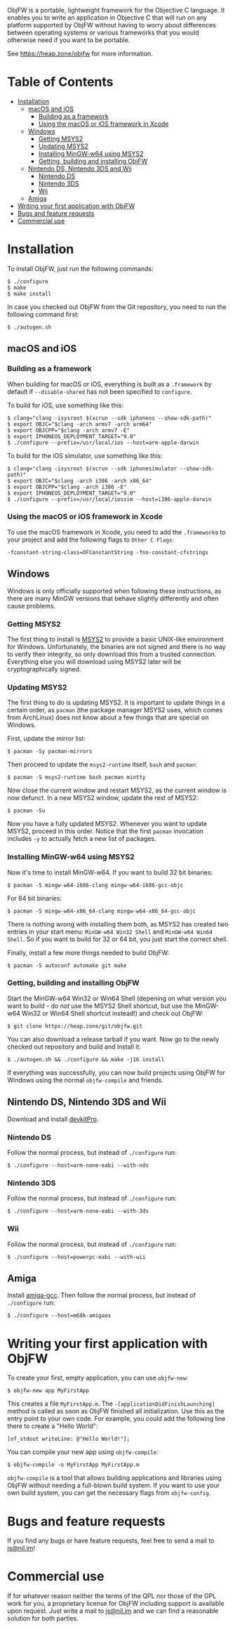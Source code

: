 ObjFW is a portable, lightweight framework for the Objective C language. It
enables you to write an application in Objective C that will run on any
platform supported by ObjFW without having to worry about differences between
operating systems or various frameworks that you would otherwise need if you
want to be portable.

See https://heap.zone/objfw for more information.


Table of Contents
=================

 * [Installation](#installation)
   * [macOS and iOS](#macos-and-ios)
     * [Building as a framework](#building-as-a-framework)
     * [Using the macOS or iOS framework in Xcode](#using-the-macos-or-ios-framework-in-xcode)
   * [Windows](#windows)
     * [Getting MSYS2](#getting-msys2)
     * [Updating MSYS2](#updating-msys2)
     * [Installing MinGW-w64 using MSYS2](#installing-mingw-w64-using-msys2)
     * [Getting, building and installing ObjFW](#getting-building-and-installing-objfw)
   * [Nintendo DS, Nintendo 3DS and Wii](#nintendo-ds-nintendo-3ds-and-wii)
     * [Nintendo DS](#nintendo-ds)
     * [Nintendo 3DS](#nintendo-3ds)
     * [Wii](#wii)
   * [Amiga](#amiga)
 * [Writing your first application with ObjFW](#writing-your-first-application-with-objfw)
 * [Bugs and feature requests](#bugs-and-feature-requests)
 * [Commercial use](#commercial-use)


Installation
============

  To install ObjFW, just run the following commands:

    $ ./configure
    $ make
    $ make install

  In case you checked out ObjFW from the Git repository, you need to run the
  following command first:

    $ ./autogen.sh

macOS and iOS
-------------

### Building as a framework

  When building for macOS or iOS, everything is built as a `.framework` by
  default if `--disable-shared` has not been specified to `configure`.

  To build for iOS, use something like this:

    $ clang="clang -isysroot $(xcrun --sdk iphoneos --show-sdk-path)"
    $ export OBJC="$clang -arch armv7 -arch arm64"
    $ export OBJCPP="$clang -arch armv7 -E"
    $ export IPHONEOS_DEPLOYMENT_TARGET="9.0"
    $ ./configure --prefix=/usr/local/ios --host=arm-apple-darwin

  To build for the iOS simulator, use something like this:

    $ clang="clang -isysroot $(xcrun --sdk iphonesimulator --show-sdk-path)"
    $ export OBJC="$clang -arch i386 -arch x86_64"
    $ export OBJCPP="$clang -arch i386 -E"
    $ export IPHONEOS_DEPLOYMENT_TARGET="9.0"
    $ ./configure --prefix=/usr/local/iossim --host=i386-apple-darwin

### Using the macOS or iOS framework in Xcode

  To use the macOS framework in Xcode, you need to add the `.framework`s to
  your project and add the following flags to `Other C Flags`:

    -fconstant-string-class=OFConstantString -fno-constant-cfstrings

Windows
-------

  Windows is only officially supported when following these instructions, as
  there are many MinGW versions that behave slightly differently and often
  cause problems.

### Getting MSYS2

  The first thing to install is [MSYS2](https://www.msys2.org) to provide a
  basic UNIX-like environment for Windows. Unfortunately, the binaries are not
  signed and there is no way to verify their integrity, so only download this
  from a trusted connection. Everything else you will download using MSYS2
  later will be cryptographically signed.

### Updating MSYS2

  The first thing to do is updating MSYS2. It is important to update things in
  a certain order, as `pacman` (the package manager MSYS2 uses, which comes
  from ArchLinux) does not know about a few things that are special on Windows.

  First, update the mirror list:

    $ pacman -Sy pacman-mirrors

  Then proceed to update the `msys2-runtime` itself, `bash` and `pacman`:

    $ pacman -S msys2-runtime bash pacman mintty

  Now close the current window and restart MSYS2, as the current window is now
  defunct. In a new MSYS2 window, update the rest of MSYS2:

    $ pacman -Su

  Now you have a fully updated MSYS2. Whenever you want to update MSYS2,
  proceed in this order. Notice that the first `pacman` invocation includes
  `-y` to actually fetch a new list of packages.

### Installing MinGW-w64 using MSYS2

  Now it's time to install MinGW-w64. If you want to build 32 bit binaries:

    $ pacman -S mingw-w64-i686-clang mingw-w64-i686-gcc-objc

  For 64 bit binaries:

    $ pacman -S mingw-w64-x86_64-clang mingw-w64-x86_64-gcc-objc

  There is nothing wrong with installing them both, as MSYS2 has created two
  entries in your start menu: `MinGW-w64 Win32 Shell` and `MinGW-w64 Win64
  Shell`. So if you want to build for 32 or 64 bit, you just start the correct
  shell.

  Finally, install a few more things needed to build ObjFW:

    $ pacman -S autoconf automake git make

### Getting, building and installing ObjFW

  Start the MinGW-w64 Win32 or Win64 Shell (depening on what version you want
  to build - do *not* use the MSYS2 Shell shortcut, but use the MinGW-w64 Win32
  or Win64 Shell shortcut instead!) and check out ObjFW:

    $ git clone https://heap.zone/git/objfw.git

  You can also download a release tarball if you want. Now go to the newly
  checked out repository and build and install it:

    $ ./autogen.sh && ./configure && make -j16 install

  If everything was successfully, you can now build projects using ObjFW for
  Windows using the normal `objfw-compile` and friends.

Nintendo DS, Nintendo 3DS and Wii
---------------------------------

  Download and install [devkitPro](https://devkitpro.org/wiki/Getting_Started).

### Nintendo DS

  Follow the normal process, but instead of `./configure` run:

    $ ./configure --host=arm-none-eabi --with-nds

### Nintendo 3DS

  Follow the normal process, but instead of `./configure` run:

    $ ./configure --host=arm-none-eabi --with-3ds

### Wii

  Follow the normal process, but instead of `./configure` run:

    $ ./configure --host=powerpc-eabi --with-wii

Amiga
-----

  Install [amiga-gcc](https://github.com/bebbo/amiga-gcc). Then follow the
  normal process, but instead of `./configure` run:

    $ ./configure --host=m68k-amigaos


Writing your first application with ObjFW
=========================================

  To create your first, empty application, you can use `objfw-new`:

    $ objfw-new app MyFirstApp

  This creates a file `MyFirstApp.m`. The `-[applicationDidFinishLaunching]`
  method is called as soon as ObjFW finished all initialization. Use this as
  the entry point to your own code. For example, you could add the following
  line there to create a "Hello World":

    [of_stdout writeLine: @"Hello World!"];

  You can compile your new app using `objfw-compile`:

    $ objfw-compile -o MyFirstApp MyFirstApp.m

  `objfw-compile` is a tool that allows building applications and libraries
  using ObjFW without needing a full-blown build system. If you want to use
  your own build system, you can get the necessary flags from `objfw-config`.


Bugs and feature requests
=========================

  If you find any bugs or have feature requests, feel free to send a mail to
  js@nil.im!


Commercial use
==============

  If for whatever reason neither the terms of the QPL nor those of the GPL work
  for you, a proprietary license for ObjFW including support is available upon
  request. Just write a mail to js@nil.im and we can find a reasonable solution
  for both parties.
